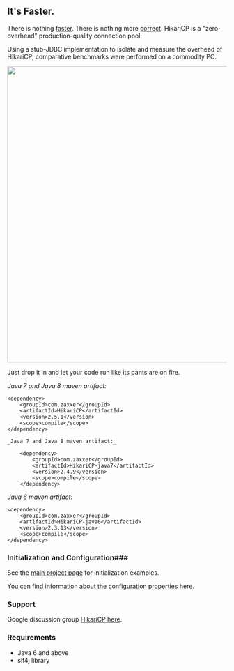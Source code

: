 ## It's Faster. ##
There is nothing [faster](https://github.com/brettwooldridge/HikariCP/wiki/Benchmarks).  There is
nothing more [correct](https://github.com/brettwooldridge/HikariCP/wiki/Correctness).  HikariCP is a "zero-overhead"
production-quality connection pool.

Using a stub-JDBC implementation to isolate and measure the overhead of HikariCP, comparative benchmarks were
performed on a commodity PC.

<a href="http://github.com/brettwooldridge/HikariCP/wiki/HikariCP-bench-2.4.0.png"><img src="http://github.com/brettwooldridge/HikariCP/wiki/HikariCP-bench-2.4.0.png" width="680"/></a>

Just drop it in and let your code run like its pants are on fire.

_Java 7 and Java 8 maven artifact:_

    <dependency>
        <groupId>com.zaxxer</groupId>
        <artifactId>HikariCP</artifactId>
        <version>2.5.1</version>
        <scope>compile</scope>
    </dependency>

    _Java 7 and Java 8 maven artifact:_

        <dependency>
            <groupId>com.zaxxer</groupId>
            <artifactId>HikariCP-java7</artifactId>
            <version>2.4.9</version>
            <scope>compile</scope>
        </dependency>

_Java 6 maven artifact:_

    <dependency>
        <groupId>com.zaxxer</groupId>
        <artifactId>HikariCP-java6</artifactId>
        <version>2.3.13</version>
        <scope>compile</scope>
    </dependency>

### Initialization and Configuration###

See the [main project page](https://github.com/brettwooldridge/HikariCP#initialization) for initialization examples.

You can find information about the [configuration properties here](https://github.com/brettwooldridge/HikariCP#configuration-knobs-baby).

### Support ###
Google discussion group [HikariCP here](https://groups.google.com/d/forum/hikari-cp).

### Requirements ###
* Java 6 and above
* slf4j library
